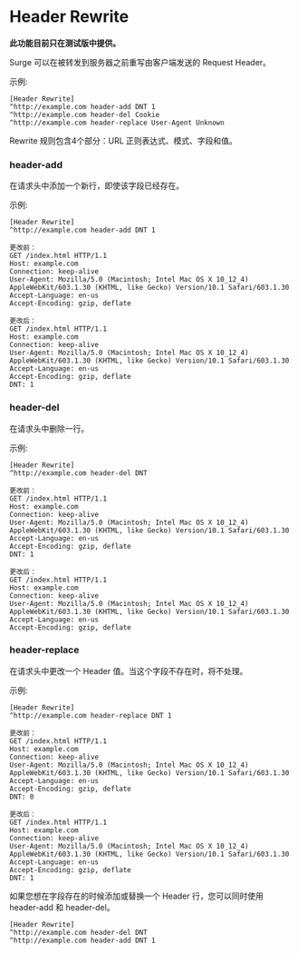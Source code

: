 # Header Rewrite

**此功能目前只在测试版中提供。**

Surge 可以在被转发到服务器之前重写由客户端发送的 Request Header。

示例:

```
[Header Rewrite]
^http://example.com header-add DNT 1
^http://example.com header-del Cookie
^http://example.com header-replace User-Agent Unknown
```

Rewrite 规则包含4个部分：URL 正则表达式、模式、字段和值。

### header-add

在请求头中添加一个新行，即使该字段已经存在。

示例:

```
[Header Rewrite]
^http://example.com header-add DNT 1

更改前：
GET /index.html HTTP/1.1
Host: example.com
Connection: keep-alive
User-Agent: Mozilla/5.0 (Macintosh; Intel Mac OS X 10_12_4) AppleWebKit/603.1.30 (KHTML, like Gecko) Version/10.1 Safari/603.1.30
Accept-Language: en-us
Accept-Encoding: gzip, deflate

更改后：
GET /index.html HTTP/1.1
Host: example.com
Connection: keep-alive
User-Agent: Mozilla/5.0 (Macintosh; Intel Mac OS X 10_12_4) AppleWebKit/603.1.30 (KHTML, like Gecko) Version/10.1 Safari/603.1.30
Accept-Language: en-us
Accept-Encoding: gzip, deflate
DNT: 1
```

### header-del

在请求头中删除一行。

示例:

```
[Header Rewrite]
^http://example.com header-del DNT

更改前：
GET /index.html HTTP/1.1
Host: example.com
Connection: keep-alive
User-Agent: Mozilla/5.0 (Macintosh; Intel Mac OS X 10_12_4) AppleWebKit/603.1.30 (KHTML, like Gecko) Version/10.1 Safari/603.1.30
Accept-Language: en-us
Accept-Encoding: gzip, deflate
DNT: 1

更改后：
GET /index.html HTTP/1.1
Host: example.com
Connection: keep-alive
User-Agent: Mozilla/5.0 (Macintosh; Intel Mac OS X 10_12_4) AppleWebKit/603.1.30 (KHTML, like Gecko) Version/10.1 Safari/603.1.30
Accept-Language: en-us
Accept-Encoding: gzip, deflate
```

### header-replace

在请求头中更改一个 Header 值。当这个字段不存在时，将不处理。

示例:

```
[Header Rewrite]
^http://example.com header-replace DNT 1

更改前：
GET /index.html HTTP/1.1
Host: example.com
Connection: keep-alive
User-Agent: Mozilla/5.0 (Macintosh; Intel Mac OS X 10_12_4) AppleWebKit/603.1.30 (KHTML, like Gecko) Version/10.1 Safari/603.1.30
Accept-Language: en-us
Accept-Encoding: gzip, deflate
DNT: 0

更改后：
GET /index.html HTTP/1.1
Host: example.com
Connection: keep-alive
User-Agent: Mozilla/5.0 (Macintosh; Intel Mac OS X 10_12_4) AppleWebKit/603.1.30 (KHTML, like Gecko) Version/10.1 Safari/603.1.30
Accept-Language: en-us
Accept-Encoding: gzip, deflate
DNT: 1
```

如果您想在字段存在的时候添加或替换一个 Header 行，您可以同时使用 header-add 和 header-del。

```
[Header Rewrite]
^http://example.com header-del DNT
^http://example.com header-add DNT 1
```